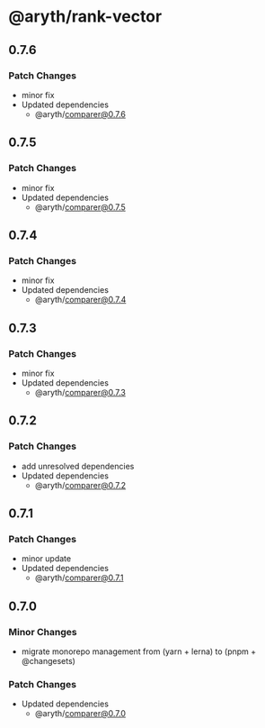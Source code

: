 # @aryth/rank-vector

## 0.7.6

### Patch Changes

- minor fix
- Updated dependencies
  - @aryth/comparer@0.7.6

## 0.7.5

### Patch Changes

- minor fix
- Updated dependencies
  - @aryth/comparer@0.7.5

## 0.7.4

### Patch Changes

- minor fix
- Updated dependencies
  - @aryth/comparer@0.7.4

## 0.7.3

### Patch Changes

- minor fix
- Updated dependencies
  - @aryth/comparer@0.7.3

## 0.7.2

### Patch Changes

- add unresolved dependencies
- Updated dependencies
  - @aryth/comparer@0.7.2

## 0.7.1

### Patch Changes

- minor update
- Updated dependencies
  - @aryth/comparer@0.7.1

## 0.7.0

### Minor Changes

- migrate monorepo management from (yarn + lerna) to (pnpm + @changesets)

### Patch Changes

- Updated dependencies
  - @aryth/comparer@0.7.0
